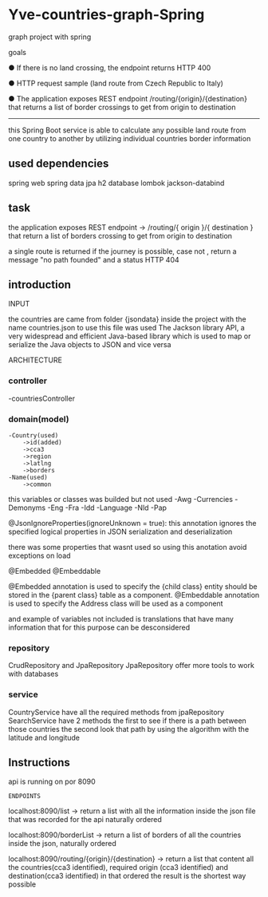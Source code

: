 # Yve-countries-graph-Spring
graph project with spring


goals

● If there is no land crossing, the endpoint returns HTTP 400 

● HTTP request sample (land route from Czech Republic to Italy) 

● The application exposes REST endpoint /routing/{origin}/{destination} that returns a list of border crossings to get from origin to destination 


----------------------------------------------------------


this Spring Boot service is able to calculate any possible land route from one country to 
another by utilizing individual countries border information

## used dependencies

spring web
spring data jpa
h2 database
lombok
jackson-databind

## task

the application exposes REST endpoint -> /routing/{ origin }/{ destination } 
that return a list of borders crossing to get from origin to destination

a single route is returned if the journey is possible, case not , return a message  "no path founded" 
and a status HTTP 404

## introduction

INPUT

the countries are came from  folder {jsondata}  inside the project with the name countries.json 
to use this file was used The Jackson library API, a very widespread and efficient Java-based library
 which is used to map or serialize the Java objects to JSON and vice versa

ARCHITECTURE
### controller
-countriesController

### domain(model)

	-Country(used)
		->id(added)
		->cca3
		->region
		->latlng
		->borders
	-Name(used)
		->common
    
this variables or classes was builded but not used
	-Awg
	-Currencies
	-Demonyms
	-Eng
	-Fra
	-Idd
	-Language
	-Nld
	-Pap

@JsonIgnoreProperties(ignoreUnknown = true): this annotation  ignores the specified logical properties in JSON serialization and deserialization

there was some properties that wasnt used so using this anotation avoid exceptions on load

@Embedded
@Embeddable

@Embedded annotation is used to specify the {child class} entity should be stored in the {parent class} table as a component. 
@Embeddable annotation is used to specify the Address class will be used as a component

and example of variables not included is translations that have many information that for this purpose can be desconsidered

### repository

CrudRepository and JpaRepository 
JpaRepository offer more tools to work with databases

### service
CountryService have all the required methods from jpaRepository
SearchService have 2 methods 
the first  to see if there is a path between those countries
the second look that path by using the algorithm with the latitude and longitude 

## Instructions

api is running on por 8090 
	
	ENDPOINTS

localhost:8090/list  -> return a list with all the information inside the json file that was recorded for the api naturally ordered

localhost:8090/borderList  -> return a list of borders of all the countries inside the json, naturally ordered

localhost:8090/routing/{origin}/{destination} -> return a list that content all the countries(cca3 identified), required origin (cca3 identified) and destination(cca3 identified) in that ordered the result is the shortest way possible





